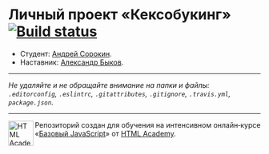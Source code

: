 # Личный проект «Кексобукинг» [![Build status][travis-image]][travis-url]

* Студент: [Андрей Сорокин](https://up.htmlacademy.ru/javascript/11/user/428923).
* Наставник: [Александр Быков](https://htmlacademy.ru/profile/id7107).

---

_Не удаляйте и не обращайте внимание на папки и файлы:_<br>
_`.editorconfig`, `.eslintrc`, `.gitattributes`, `.gitignore`, `.travis.yml`, `package.json`._

---

<a href="https://htmlacademy.ru/intensive/javascript"><img align="left" width="50" height="50" title="HTML Academy" src="https://up.htmlacademy.ru/static/img/intensive/javascript/logo-for-github.svg"></a>

Репозиторий создан для обучения на интенсивном онлайн‑курсе «[Базовый JavaScript](https://htmlacademy.ru/intensive/javascript)» от [HTML Academy](https://htmlacademy.ru).

[travis-image]: https://travis-ci.org/htmlacademy-javascript/428923-keksobooking.svg?branch=master
[travis-url]: https://travis-ci.org/htmlacademy-javascript/428923-keksobooking
